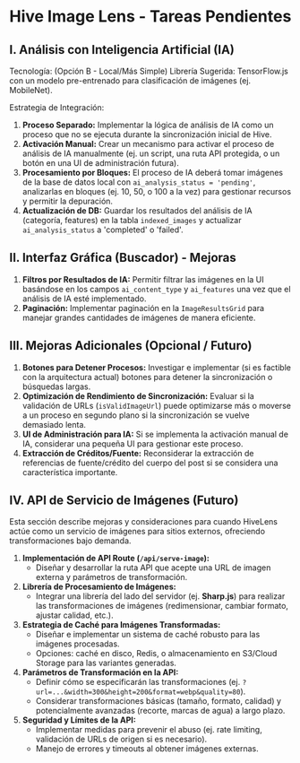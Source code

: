 # Hive Image Lens - Tareas Pendientes

## I. Análisis con Inteligencia Artificial (IA)

Tecnología: (Opción B - Local/Más Simple)
Librería Sugerida: TensorFlow.js con un modelo pre-entrenado para clasificación de imágenes (ej. MobileNet).

Estrategia de Integración:
1.  **Proceso Separado:** Implementar la lógica de análisis de IA como un proceso que no se ejecuta durante la sincronización inicial de Hive.
2.  **Activación Manual:** Crear un mecanismo para activar el proceso de análisis de IA manualmente (ej. un script, una ruta API protegida, o un botón en una UI de administración futura).
3.  **Procesamiento por Bloques:** El proceso de IA deberá tomar imágenes de la base de datos local con `ai_analysis_status = 'pending'`, analizarlas en bloques (ej. 10, 50, o 100 a la vez) para gestionar recursos y permitir la depuración.
4.  **Actualización de DB:** Guardar los resultados del análisis de IA (categoría, features) en la tabla `indexed_images` y actualizar `ai_analysis_status` a 'completed' o 'failed'.

## II. Interfaz Gráfica (Buscador) - Mejoras

1.  **Filtros por Resultados de IA:** Permitir filtrar las imágenes en la UI basándose en los campos `ai_content_type` y `ai_features` una vez que el análisis de IA esté implementado.
2.  **Paginación:** Implementar paginación en la `ImageResultsGrid` para manejar grandes cantidades de imágenes de manera eficiente.

## III. Mejoras Adicionales (Opcional / Futuro)

1.  **Botones para Detener Procesos:** Investigar e implementar (si es factible con la arquitectura actual) botones para detener la sincronización o búsquedas largas.
2.  **Optimización de Rendimiento de Sincronización:** Evaluar si la validación de URLs (`isValidImageUrl`) puede optimizarse más o moverse a un proceso en segundo plano si la sincronización se vuelve demasiado lenta.
3.  **UI de Administración para IA:** Si se implementa la activación manual de IA, considerar una pequeña UI para gestionar este proceso.
4.  **Extracción de Créditos/Fuente:** Reconsiderar la extracción de referencias de fuente/crédito del cuerpo del post si se considera una característica importante.

## IV. API de Servicio de Imágenes (Futuro)

Esta sección describe mejoras y consideraciones para cuando HiveLens actúe como un servicio de imágenes para sitios externos, ofreciendo transformaciones bajo demanda.

1.  **Implementación de API Route (`/api/serve-image`):**
    *   Diseñar y desarrollar la ruta API que acepte una URL de imagen externa y parámetros de transformación.
2.  **Librería de Procesamiento de Imágenes:**
    *   Integrar una librería del lado del servidor (ej. **Sharp.js**) para realizar las transformaciones de imágenes (redimensionar, cambiar formato, ajustar calidad, etc.).
3.  **Estrategia de Caché para Imágenes Transformadas:**
    *   Diseñar e implementar un sistema de caché robusto para las imágenes procesadas.
    *   Opciones: caché en disco, Redis, o almacenamiento en S3/Cloud Storage para las variantes generadas.
4.  **Parámetros de Transformación en la API:**
    *   Definir cómo se especificarán las transformaciones (ej. `?url=...&width=300&height=200&format=webp&quality=80`).
    *   Considerar transformaciones básicas (tamaño, formato, calidad) y potencialmente avanzadas (recorte, marcas de agua) a largo plazo.
5.  **Seguridad y Límites de la API:**
    *   Implementar medidas para prevenir el abuso (ej. rate limiting, validación de URLs de origen si es necesario).
    *   Manejo de errores y timeouts al obtener imágenes externas.